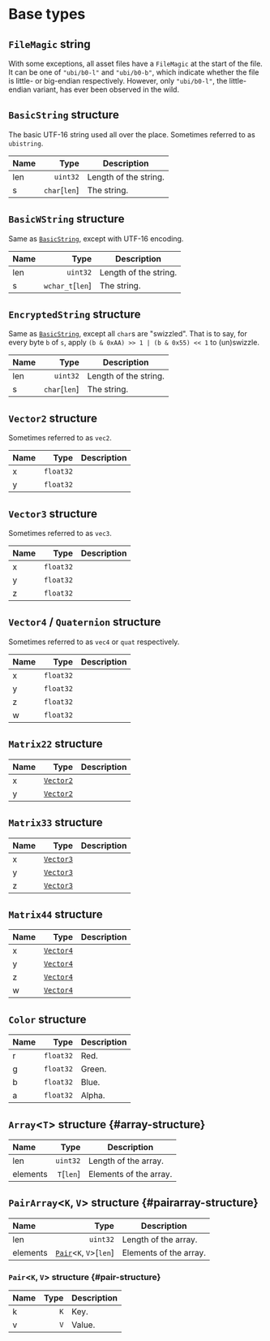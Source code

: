 # Base types

## `FileMagic` string

With some exceptions, all asset files have a `FileMagic` at the start of the file. It can be one of `"ubi/b0-l"` and `"ubi/b0-b"`, which indicate whether the file is little- or big-endian respectively. However, only `"ubi/b0-l"`, the little-endian variant, has ever been observed in the wild.

## `BasicString` structure

The basic UTF-16 string used all over the place. Sometimes referred to as `ubistring`.

| Name | Type | Description |
| :-- | --: | --- |
| len | `uint32` | Length of the string. |
| s | `char`\[`len`\] | The string. |

## `BasicWString` structure

Same as [`BasicString`](#basicstring-structure), except with UTF-16 encoding.

| Name | Type | Description |
| :-- | --: | --- |
| len | `uint32` | Length of the string. |
| s | `wchar_t`\[`len`\] | The string. |

## `EncryptedString` structure

Same as [`BasicString`](#basicstring-structure), except all `char`s are "swizzled". That is to say, for every byte `b` of `s`, apply `(b & 0xAA) >> 1 | (b & 0x55) << 1` to (un)swizzle.

| Name | Type | Description |
| :-- | --: | --- |
| len | `uint32` | Length of the string. |
| s | `char`\[`len`\] | The string. |

## `Vector2` structure

Sometimes referred to as `vec2`.

| Name | Type | Description |
| :-- | --: | --- |
| x | `float32` |  |
| y | `float32` |  |

## `Vector3` structure

Sometimes referred to as `vec3`.

| Name | Type | Description |
| :-- | --: | --- |
| x | `float32` |  |
| y | `float32` |  |
| z | `float32` |  |

## `Vector4` / `Quaternion` structure

Sometimes referred to as `vec4` or `quat` respectively.

| Name | Type | Description |
| :-- | --: | --- |
| x | `float32` |  |
| y | `float32` |  |
| z | `float32` |  |
| w | `float32` |  |

## `Matrix22` structure

| Name | Type | Description |
| :-- | --: | --- |
| x | [`Vector2`](#vector2-structure) |  |
| y | [`Vector2`](#vector2-structure) |  |

## `Matrix33` structure

| Name | Type | Description |
| :-- | --: | --- |
| x | [`Vector3`](#vector3-structure) |  |
| y | [`Vector3`](#vector3-structure) |  |
| z | [`Vector3`](#vector3-structure) |  |

## `Matrix44` structure

| Name | Type | Description |
| :-- | --: | --- |
| x | [`Vector4`](#vector4-quaternion-structure) |  |
| y | [`Vector4`](#vector4-quaternion-structure) |  |
| z | [`Vector4`](#vector4-quaternion-structure) |  |
| w | [`Vector4`](#vector4-quaternion-structure) |  |

## `Color` structure

| Name | Type | Description |
| :-- | --: | --- |
| r | `float32` | Red. |
| g | `float32` | Green. |
| b | `float32` | Blue. |
| a | `float32` | Alpha. |

## `Array`<`T`> structure {#array-structure}

| Name | Type | Description |
| :-- | --: | --- |
| len | `uint32` | Length of the array. |
| elements | `T`\[`len`\] | Elements of the array. |

## `PairArray`<`K`, `V`> structure {#pairarray-structure}

| Name | Type | Description |
| :-- | --: | --- |
| len | `uint32` | Length of the array. |
| elements | [`Pair`](#pair-structure)<`K`, `V`>\[`len`\] | Elements of the array. |

### `Pair`<`K`, `V`> structure {#pair-structure}

| Name | Type | Description |
| :-- | --: | --- |
| k | `K` | Key. |
| v | `V` | Value. |
